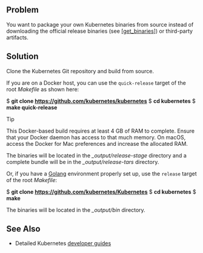 ## Problem

You want to package your own Kubernetes binaries from source instead of downloading the official release binaries (see [\[get\_binaries\]](#get_binaries)) or third-party artifacts.

## Solution

Clone the Kubernetes Git repository and build from source.

If you are on a Docker host, you can use the `quick-release` target of the root _Makefile_ as shown here:

$ **git clone https://github.com/kubernetes/kubernetes**
$ **cd kubernetes**
$ **make quick-release**

Tip

This Docker-based build requires at least 4 GB of RAM to complete. Ensure that your Docker daemon has access to that much memory. On macOS, access the Docker for Mac preferences and increase the allocated RAM.

The binaries will be located in the _\_output/release-stage_ directory and a complete bundle will be in the _\_output/release-tars_ directory.

Or, if you have a [Golang](https://golang.org/doc/install) environment properly set up, use the `release` target of the root _Makefile_:

$ **git clone https://github.com/kubernetes/Kubernetes**
$ **cd kubernetes**
$ **make**

The binaries will be located in the _\_output/bin_ directory.

## See Also

*   Detailed Kubernetes [developer guides](https://github.com/kubernetes/community/tree/master/contributors/devel)